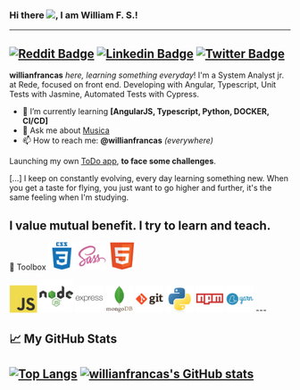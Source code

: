### Hi there <img src="https://raw.githubusercontent.com/MartinHeinz/MartinHeinz/master/wave.gif" width="30px">, I am William F. S.!
---
[![Reddit Badge](https://img.shields.io/reddit/user-karma/combined/willianfrancas?style=social)](https://reddit.com/u/willianfrancas)
[![Linkedin Badge](https://img.shields.io/badge/-LinkedIn-blue?style=flat-square&logo=Linkedin&logoColor=white&link=https://www.linkedin.com/in/willianfrancas/)](https://www.linkedin.com/in/willianfrancas/)
[![Twitter Badge](https://img.shields.io/twitter/follow/willianfrancas?style=social)](https://twitter.com/willianfrancas)
---
**willianfrancas** *here, learning something everyday*!
I'm a System Analyst jr. at Rede, focused on front end.
Developing with Angular, Typescript, Unit Tests with Jasmine, Automated Tests with Cypress.

- 🌱 I’m currently learning **[AngularJS, Typescript, Python, DOCKER, CI/CD]**
- 💬 Ask me about [Musica](https://instagram.com/musicxday)
- 📫 How to reach me: **@willianfrancas** _(everywhere)_

Launching my own [ToDo app][myapp], **to face some challenges**.

[...] I keep on constantly evolving, every day learning something new.
When you get a taste for flying, you just want to go higher and further, it's the same feeling when I'm studying.

I value mutual benefit.
I try to learn and teach.
---
🧰 Toolbox
<img src="https://github.com/devicons/devicon/blob/master/icons/css3/css3-plain-wordmark.svg" alt="CSS" width="50" height="50"/>
<img src="https://github.com/devicons/devicon/blob/master/icons/sass/sass-original.svg" alg="Sass" width="50" height="50"/>
<img src="https://github.com/devicons/devicon/blob/master/icons/html5/html5-original.svg" alt="HTML" width="50" height="50"/>
<!--img src="https://cdn.worldvectorlogo.com/logos/tailwindcss.svg" alt="TailwindCSS" width="50" height="50"/--> 
<img src="https://github.com/devicons/devicon/blob/master/icons/javascript/javascript-original.svg" alt="JavaScript" width="50" height="50"/> 
<!-- img src="https://github.com/devicons/devicon/blob/master/icons/vuejs/vuejs-original-wordmark.svg" alt="VueJS" width="50" height="50"/-->
<!-- img src="https://nuxtjs.org/logos/nuxtjs-typo.svg" alt="Nuxt" width="90" height="50"/--> 
<img src="https://github.com/devicons/devicon/blob/master/icons/nodejs/nodejs-original-wordmark.svg" alt="NodeJS" width="60" height="60"/>
<img src="https://github.com/devicons/devicon/blob/master/icons/express/express-original-wordmark.svg" alt="ExpressJS" width="50" height="50"/>
<!-- img src="https://cdn.worldvectorlogo.com/logos/keystonejs.svg" alt="KeystoneJS" width="50" height="50"/-->
<img src="https://github.com/devicons/devicon/blob/master/icons/mongodb/mongodb-original-wordmark.svg" alt="MongoDB" width="50" height="50"/>
<!-- img src="https://github.com/devicons/devicon/blob/master/icons/postgresql/postgresql-original-wordmark.svg" alt="PostgreSQL" width="50" height="50"/-->
<img src="https://github.com/devicons/devicon/blob/master/icons/git/git-original-wordmark.svg" alt="Git" width="50" height="50"/>
<!-- img src="https://github.com/devicons/devicon/blob/master/icons/amazonwebservices/amazonwebservices-original-wordmark.svg" alt="AWS" width="50" height="50"/-->
<img src="https://github.com/devicons/devicon/blob/master/icons/python/python-original.svg" alt="Python" width="50" height="50">
<img src="https://github.com/devicons/devicon/blob/master/icons/npm/npm-original-wordmark.svg" alt="npm" width="50" height="50"/>
<img src="https://github.com/devicons/devicon/blob/master/icons/yarn/yarn-original-wordmark.svg" alt="yarn" width="50" height="50"/> 
---

## &#x1f4c8; My GitHub Stats
[![Top Langs](https://github-readme-stats.vercel.app/api/top-langs/?username=willianfrancas&hide=java,html,css&theme=dracula)](https://github.com/anuraghazra/github-readme-stats)  [![willianfrancas's GitHub stats](https://github-readme-stats.vercel.app/api?username=willianfrancas&show_icons=true&theme=dracula)](https://github.com/anuraghazra/github-readme-stats)
---

[myapp]: <https://my-todo-mongodb.herokuapp.com/>
